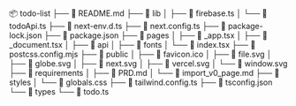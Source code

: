 📦 todo-list
├── 📄 README.md
├── 📂 lib
│   ├── 📄 firebase.ts
│   └── 📄 todoApi.ts
├── 📄 next-env.d.ts
├── 📄 next.config.ts
├── 📄 package-lock.json
├── 📄 package.json
├── 📂 pages
│   ├── 📄 _app.tsx
│   ├── 📄 _document.tsx
│   ├── 📂 api
│   ├── 📂 fonts
│   └── 📄 index.tsx
├── 📄 postcss.config.mjs
├── 📂 public
│   ├── 📄 favicon.ico
│   ├── 📄 file.svg
│   ├── 📄 globe.svg
│   ├── 📄 next.svg
│   ├── 📄 vercel.svg
│   └── 📄 window.svg
├── 📂 requirements
│   ├── 📄 PRD.md
│   └── 📄 import_v0_page.md
├── 📂 styles
│   └── 📄 globals.css
├── 📄 tailwind.config.ts
├── 📄 tsconfig.json
└── 📂 types
    └── 📄 todo.ts